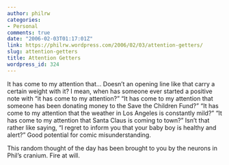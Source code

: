 ```yaml
---
author: philrw
categories:
- Personal
comments: true
date: "2006-02-03T01:17:01Z"
link: https://philrw.wordpress.com/2006/02/03/attention-getters/
slug: attention-getters
title: Attention Getters
wordpress_id: 324
---
```


It has come to my attention that... Doesn’t an opening line like that carry a certain weight with it? I mean, when has someone ever started a positive note with “it has come to my attention?” “It has come to my attention that someone has been donating money to the Save the Children Fund?” “It has come to my attention that the weather in Los Angeles is constantly mild?” “It has come to my attention that Santa Claus is coming to town?” Isn’t that rather like saying, “I regret to inform you that your baby boy is healthy and alert?” Good potential for comic misunderstanding.

This random thought of the day has been brought to you by the neurons in Phil’s cranium. Fire at will.
